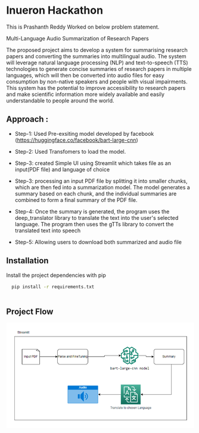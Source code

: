 
# Inueron Hackathon

This is Prashanth Reddy Worked on below problem statement.

Multi-Language Audio Summarization of Research Papers
 
The proposed project aims to develop a system for summarising research papers and converting the summaries into multilingual audio. The system will leverage natural language processing (NLP) and text-to-speech (TTS) technologies to generate concise summaries of research papers in multiple languages, which will then be converted into audio files for easy consumption by non-native speakers and people with visual impairments. This system has the potential to improve accessibility to research papers and make scientific information more widely available and easily understandable to people around the world.

## Approach :

- Step-1: Used Pre-exsiting model developed by facebook (https://huggingface.co/facebook/bart-large-cnn)

- Step-2: Used Transfomers to load the model.

- Step-3: created Simple UI using Streamlit which takes file as an input(PDF file) and language of choice

- Step-3: processing an input PDF file by splitting it into smaller chunks, which are then fed into a summarization model. The model generates a summary based on each chunk, and the individual summaries are combined to form a final summary of the PDF file.

- Step-4: Once the summary is generated, the program uses the deep_translator library to translate the text into the user's selected language. The program then uses the gTTs library to convert the translated text into speech

- Step-5: Allowing users to download both summarized and audio file



## Installation

Install the project dependencies with pip

```bash
  pip install -r requirements.txt
  
```
    
## Project Flow

![flow](https://github.com/Iamprashanth-1/hack-ineu/blob/master/images/arch.png)

